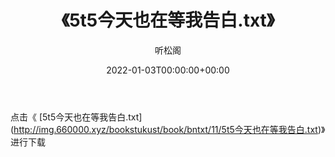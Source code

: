 ﻿---
title:  《5t5今天也在等我告白.txt》
date:   2022-01-03T00:00:00+00:00
author: 听松阁
layout: post
permalink: /5t5今天也在等我告白/
categories: 小说
tags: [小说]
---

点击《 [5t5今天也在等我告白.txt](<a href="http://img.660000.xyz/bookstukust/book/bntxt/11/5t5" target=_blank>http://img.660000.xyz/bookstukust/book/bntxt/11/5t5今天也在等我告白.txt)》进行下载